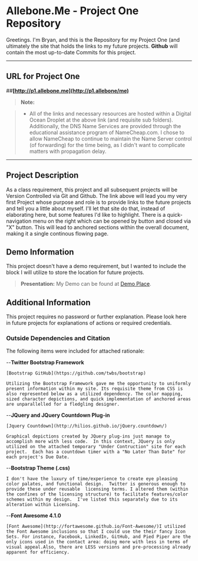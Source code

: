 Allebone.Me - Project One Repository
===================


Greetings.  I'm Bryan, and this is the Repository for my Project One (and ultimately the site that holds the links to my future projects.  **Github** will contain the most up-to-date Commits for this project.  


----------


URL for Project One
-------------

##**[http://p1.allebone.me](http://p1.allebone/me)**


> **Note:**

> - All of the links and necessary resources are hosted within a Digital Ocean Droplet at the above link (and requisite sub folders). Additionally, the DNS Name Services are provided through the educational assistance program of NameCheap.com. I chose to allow NameCheap to continue to maintain the Name Server control (of forwarding) for the time being, as I didn't want to complicate matters with propagation delay. 

----------

Project Description
-------------------

As a class requirement, this project and all subsequent projects will be Version Controlled via Git and Github. The link above will lead you my very first Project whose purpose and role is to provide links to the future projects and tell you a little about myself.  I'll let that site do that, instead of elaborating here, but some features I'd like to highlight. There is a quick-navigation menu on the right which can be opened by button and closed via "X" button. This will lead to anchored sections within the overall document, making it a single continous flowing page. 


Demo Information
--------------------

This project doesn't have a demo requirement, but I wanted to include the block I will utilize to store the location for future projects.  

> **Presentation:** My Demo can be found at [Demo Place](http://p1.allebone.com).

Additional Information
--------------------

This project requires no password or further explanation. Please look here in future projects for explanations of actions or required credentials.

### Outside Dependencies and Citation

The following items were included for attached rationale:

	

 --**Twitter Bootstrap Framework**
 
	[Bootstrap GitHub](https://github.com/twbs/bootstrap)
	
	Utilizing the Bootstrap Framework gave me the opportunity to uniformly present information within my site. Its requisite theme from CSS is also represented below as a utilized dependency. The color mapping, sized character depictions, and quick implementation of anchored areas are unparallelled for a fledgling designer. 
	
 --**JQuery and JQuery Countdown Plug-in**
	
	[Jquery Countdown](http://hilios.github.io/jQuery.countdown/)
	
	Graphical depictions created by JQuery plug-ins just manage to accomplish more with less code.  In this context, JQuery is only utilized on the attached temporary "Under Contruction" site for each project.  Each has a countdown timer with a "No Later Than Date" for each project's Due Date. 

 --**Bootstrap Theme (.css)**
 
	I don't have the luxury of time/experience to create eye pleasing color palates, and functional design.  Twitter is generous enough to provide these under reusable  licensing terms. I altered them (within the confines of the licensing structure) to facilitate features/color schemes within my design.  I've listed this separately due to its alteration within Licensing. 

--**Font Awesome 4.1.0**

	[Font Awesome](http://fortawesome.github.io/Font-Awesome/)I utilized the Font Awesome inclusions so that I could use the their fancy Icon Sets. For instance, Facebook, LinkedIn, GitHub, and Pied Piper are the only icons used in the contact area: doing more with less in terms of visual appeal.Also, there are LESS versions and pre-processing already apparent for efficiency.



